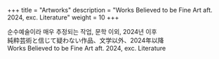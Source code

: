 +++
title = "Artworks"
description = "Works Believed to be Fine Art aft. 2024, exc. Literature"
weight = 10
+++

순수예술이라 매우 추정되는 작업, 문학 이외, 2024년 이후<br>
純粋芸術と信じて疑わない作品、文学以外、2024年以降<br>
Works Believed to be Fine Art aft. 2024, exc. Literature
